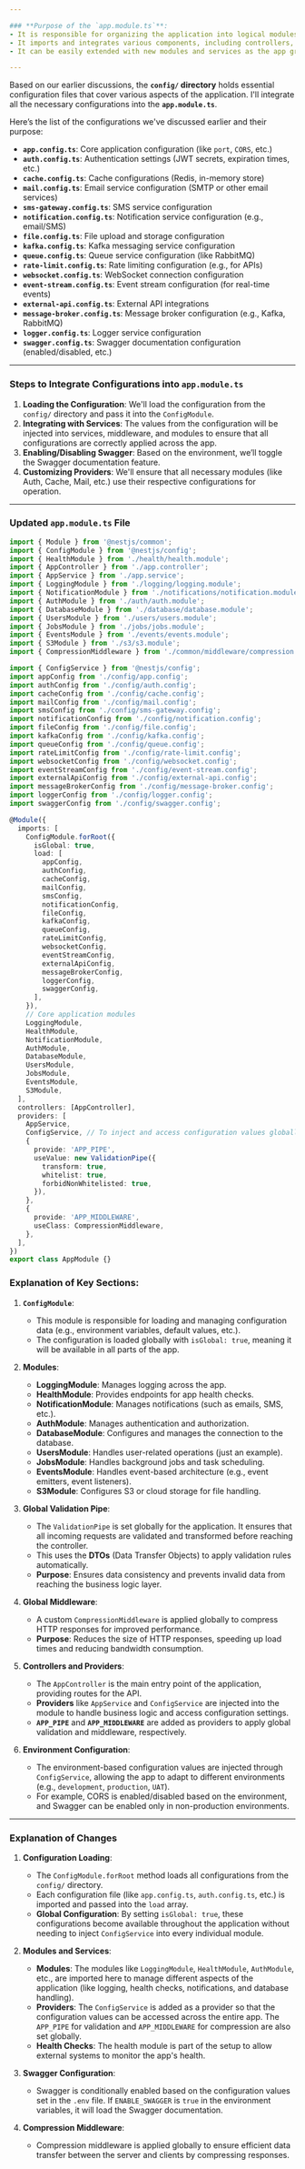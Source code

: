 ```yaml
---

### **Purpose of the `app.module.ts`**:
- It is responsible for organizing the application into logical modules.
- It imports and integrates various components, including controllers, services, interceptors, guards, and middleware.
- It can be easily extended with new modules and services as the app grows.

---
```


Based on our earlier discussions, the **`config/` directory** holds essential configuration files that cover various aspects of the application. I'll integrate all the necessary configurations into the **`app.module.ts`**.

Here’s the list of the configurations we've discussed earlier and their purpose:

- **`app.config.ts`**: Core application configuration (like `port`, `CORS`, etc.)
- **`auth.config.ts`**: Authentication settings (JWT secrets, expiration times, etc.)
- **`cache.config.ts`**: Cache configurations (Redis, in-memory store)
- **`mail.config.ts`**: Email service configuration (SMTP or other email services)
- **`sms-gateway.config.ts`**: SMS service configuration
- **`notification.config.ts`**: Notification service configuration (e.g., email/SMS)
- **`file.config.ts`**: File upload and storage configuration
- **`kafka.config.ts`**: Kafka messaging service configuration
- **`queue.config.ts`**: Queue service configuration (like RabbitMQ)
- **`rate-limit.config.ts`**: Rate limiting configuration (e.g., for APIs)
- **`websocket.config.ts`**: WebSocket connection configuration
- **`event-stream.config.ts`**: Event stream configuration (for real-time events)
- **`external-api.config.ts`**: External API integrations
- **`message-broker.config.ts`**: Message broker configuration (e.g., Kafka, RabbitMQ)
- **`logger.config.ts`**: Logger service configuration
- **`swagger.config.ts`**: Swagger documentation configuration (enabled/disabled, etc.)

---

### **Steps to Integrate Configurations into `app.module.ts`**

1. **Loading the Configuration**: We'll load the configuration from the `config/` directory and pass it into the `ConfigModule`.
2. **Integrating with Services**: The values from the configuration will be injected into services, middleware, and modules to ensure that all configurations are correctly applied across the app.
3. **Enabling/Disabling Swagger**: Based on the environment, we’ll toggle the Swagger documentation feature.
4. **Customizing Providers**: We'll ensure that all necessary modules (like Auth, Cache, Mail, etc.) use their respective configurations for operation.

---

### **Updated `app.module.ts` File**

```typescript
import { Module } from '@nestjs/common';
import { ConfigModule } from '@nestjs/config';
import { HealthModule } from './health/health.module';
import { AppController } from './app.controller';
import { AppService } from './app.service';
import { LoggingModule } from './logging/logging.module';
import { NotificationModule } from './notifications/notification.module';
import { AuthModule } from './auth/auth.module';
import { DatabaseModule } from './database/database.module';
import { UsersModule } from './users/users.module';
import { JobsModule } from './jobs/jobs.module';
import { EventsModule } from './events/events.module';
import { S3Module } from './s3/s3.module';
import { CompressionMiddleware } from './common/middleware/compression.middleware';

import { ConfigService } from '@nestjs/config';
import appConfig from './config/app.config';
import authConfig from './config/auth.config';
import cacheConfig from './config/cache.config';
import mailConfig from './config/mail.config';
import smsConfig from './config/sms-gateway.config';
import notificationConfig from './config/notification.config';
import fileConfig from './config/file.config';
import kafkaConfig from './config/kafka.config';
import queueConfig from './config/queue.config';
import rateLimitConfig from './config/rate-limit.config';
import websocketConfig from './config/websocket.config';
import eventStreamConfig from './config/event-stream.config';
import externalApiConfig from './config/external-api.config';
import messageBrokerConfig from './config/message-broker.config';
import loggerConfig from './config/logger.config';
import swaggerConfig from './config/swagger.config';

@Module({
  imports: [
    ConfigModule.forRoot({
      isGlobal: true,
      load: [
        appConfig,
        authConfig,
        cacheConfig,
        mailConfig,
        smsConfig,
        notificationConfig,
        fileConfig,
        kafkaConfig,
        queueConfig,
        rateLimitConfig,
        websocketConfig,
        eventStreamConfig,
        externalApiConfig,
        messageBrokerConfig,
        loggerConfig,
        swaggerConfig,
      ],
    }),
    // Core application modules
    LoggingModule,
    HealthModule,
    NotificationModule,
    AuthModule,
    DatabaseModule,
    UsersModule,
    JobsModule,
    EventsModule,
    S3Module,
  ],
  controllers: [AppController],
  providers: [
    AppService,
    ConfigService, // To inject and access configuration values globally
    {
      provide: 'APP_PIPE',
      useValue: new ValidationPipe({
        transform: true,
        whitelist: true,
        forbidNonWhitelisted: true,
      }),
    },
    {
      provide: 'APP_MIDDLEWARE',
      useClass: CompressionMiddleware,
    },
  ],
})
export class AppModule {}
```

### **Explanation of Key Sections**:

1. **`ConfigModule`**:
   - This module is responsible for loading and managing configuration data (e.g., environment variables, default values, etc.). 
   - The configuration is loaded globally with `isGlobal: true`, meaning it will be available in all parts of the app.

2. **Modules**:
   - **LoggingModule**: Manages logging across the app.
   - **HealthModule**: Provides endpoints for app health checks.
   - **NotificationModule**: Manages notifications (such as emails, SMS, etc.).
   - **AuthModule**: Manages authentication and authorization.
   - **DatabaseModule**: Configures and manages the connection to the database.
   - **UsersModule**: Handles user-related operations (just an example).
   - **JobsModule**: Handles background jobs and task scheduling.
   - **EventsModule**: Handles event-based architecture (e.g., event emitters, event listeners).
   - **S3Module**: Configures S3 or cloud storage for file handling.

3. **Global Validation Pipe**:
   - The `ValidationPipe` is set globally for the application. It ensures that all incoming requests are validated and transformed before reaching the controller.
   - This uses the **DTOs** (Data Transfer Objects) to apply validation rules automatically.
   - **Purpose**: Ensures data consistency and prevents invalid data from reaching the business logic layer.

4. **Global Middleware**:
   - A custom `CompressionMiddleware` is applied globally to compress HTTP responses for improved performance.
   - **Purpose**: Reduces the size of HTTP responses, speeding up load times and reducing bandwidth consumption.

5. **Controllers and Providers**:
   - The `AppController` is the main entry point of the application, providing routes for the API.
   - **Providers** like `AppService` and `ConfigService` are injected into the module to handle business logic and access configuration settings.
   - **`APP_PIPE`** and **`APP_MIDDLEWARE`** are added as providers to apply global validation and middleware, respectively.

6. **Environment Configuration**:
   - The environment-based configuration values are injected through `ConfigService`, allowing the app to adapt to different environments (e.g., `development`, `production`, `UAT`).
   - For example, CORS is enabled/disabled based on the environment, and Swagger can be enabled only in non-production environments.

---


### **Explanation of Changes**

1. **Configuration Loading**:
   - The `ConfigModule.forRoot` method loads all configurations from the `config/` directory.
   - Each configuration file (like `app.config.ts`, `auth.config.ts`, etc.) is imported and passed into the `load` array.
   - **Global Configuration**: By setting `isGlobal: true`, these configurations become available throughout the application without needing to inject `ConfigService` into every individual module.

2. **Modules and Services**:
   - **Modules**: The modules like `LoggingModule`, `HealthModule`, `AuthModule`, etc., are imported here to manage different aspects of the application (like logging, health checks, notifications, and database handling).
   - **Providers**: The `ConfigService` is added as a provider so that the configuration values can be accessed across the entire app. The `APP_PIPE` for validation and `APP_MIDDLEWARE` for compression are also set globally.
   - **Health Checks**: The health module is part of the setup to allow external systems to monitor the app's health.

3. **Swagger Configuration**:
   - Swagger is conditionally enabled based on the configuration values set in the `.env` file. If `ENABLE_SWAGGER` is `true` in the environment variables, it will load the Swagger documentation.

4. **Compression Middleware**:
   - Compression middleware is applied globally to ensure efficient data transfer between the server and clients by compressing responses.
